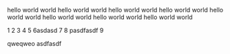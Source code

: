 hello world world
hello world world
hello world world
hello world world
hello world world
hello world world
hello world world
hello world world

1
2
3
4
5
6asdasd
7
8
pasdfasdf
9

qweqweo
asdfasdf
